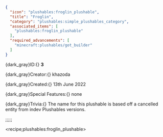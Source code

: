 ```json
{
  "icon": "plushables:froglin_plushable",
  "title": "Froglin",
  "category": "plushables:simple_plushables_category",
  "associated_items": [
    "plushables:froglin_plushable"
  ],
  "required_advancements": [
    "minecraft:plushables/got_builder"
  ]
}
```

{dark_gray}ID:{} **3** 

{dark_gray}Creator:{} khazoda 

{dark_gray}Created:{} 13th June 2022 


{dark_gray}Special Features:{} none 


{dark_gray}Trivia:{} The name for this plushable is based off a cancelled entity from indev Plushables versions.

;;;;;

<recipe;plushables:froglin_plushable>


